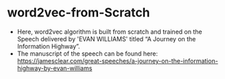 # word2vec-from-Scratch
* Here, word2vec algorithm is built from scratch and trained on the Speech delivered by 'EVAN WILLIAMS' titled “A Journey on the Information Highway”. 
* The manuscript of the speech can be found here: https://jamesclear.com/great-speeches/a-journey-on-the-information-highway-by-evan-williams


